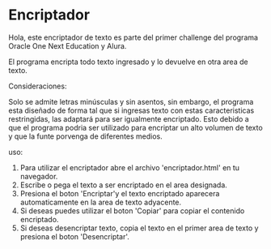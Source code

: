 # Encriptador

Hola, este encriptador de texto es parte del primer challenge del programa Oracle One Next Education y Alura.

El programa encripta todo texto ingresado y lo devuelve en otra area de texto.

Consideraciones:

Solo se admite letras minúsculas y sin asentos, sin embargo, el programa esta diseñado de forma tal que si ingresas texto con estas caracteristicas restringidas, las adaptará para ser igualmente encriptado. Esto debido a que el programa podria ser utilizado para encriptar un alto volumen de texto y que la funte porvenga de diferentes medios. 

uso: 
1. Para utilizar el encriptador abre el archivo 'encriptador.html' en tu navegador.
2. Escribe o pega el texto a ser encriptado en el area designada.
3. Presiona el boton 'Encriptar'y el texto encriptado aparecera automaticamente en la area de texto adyacente. 
4. Si deseas puedes utilizar el boton 'Copiar' para copiar el contenido encriptado.
5. Si deseas desencriptar texto, copia el texto en el primer area de texto y presiona el boton 'Desencriptar'.

 
